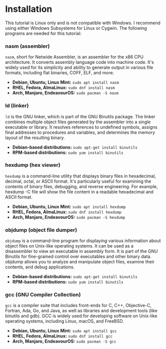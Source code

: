 # Installation
This tutorial is Linux only and is not compatible with Windows. I recommend using either Windows Subsystems for Linux or Cygwin. The following programs are needed for this tutorial:

### nasm (assembler)
`nasm`, short for Netwide Assembler, is an assembler for the x86 CPU architecture. It converts assembly language code into machine code. It's widely used for its simplicity and ability to generate output in various file formats, including flat binaries, COFF, ELF, and more.
* **Debian, Ubuntu, Linux Mint:** `sudo apt install nasm`
* **RHEL, Fedora, AlmaLinux:** `sudo dnf install nasm`
* **Arch, Manjaro, EndeavourOS:** `sudo pacman -S nasm`

### ld (linker)
`ld` is the GNU linker, which is part of the GNU Binutils package. The linker combines multiple object files generated by the assembler into a single executable or library. It resolves references to undefined symbols, assigns final addresses to procedures and variables, and determines the memory layout of the resulting binary.
* **Debian-based distributions:** `sudo apt-get install binutils`
* **RPM-based distributions:** `sudo yum install binutils`

### hexdump (hex viewer)
`hexdump` is a command-line utility that displays binary files in hexadecimal, decimal, octal, or ASCII format. It's particularly useful for examining the contents of binary files, debugging, and reverse engineering. For example, hexdump -C file will show the file content in a readable hexadecimal and ASCII format.
* **Debian, Ubuntu, Linux Mint:** `sudo apt install hexdump`
* **RHEL, Fedora, AlmaLinux:** `sudo dnf install hexdump`
* **Arch, Manjaro, EndeavourOS:** `sudo pacman -S hexdump`

### objdump (object file dumper)
`objdump` is a command-line program for displaying various information about object files on Unix-like operating systems. It can be used as a disassembler to view an executable in assembly form. It is part of the GNU Binutils for fine-grained control over executables and other binary data. objdump allows you to analyze and manipulate object files, examine their contents, and debug applications.
* **Debian-based distributions:** `sudo apt-get install binutils`
* **RPM-based distributions:** `sudo yum install binutils`

### gcc (GNU Compiler Collection)
`gcc` is a compiler suite that includes front-ends for C, C++, Objective-C, Fortran, Ada, Go, and Java, as well as libraries and development tools (like binutils and gdb). GCC is widely used for developing software on Unix-like operating systems, including Linux, macOS, and FreeBSD.
* **Debian, Ubuntu, Linux Mint:** `sudo apt install gcc`
* **RHEL, Fedora, AlmaLinux:** `sudo dnf install gcc`
* **Arch, Manjaro, EndeavourOS:** `sudo pacman -S gcc`
